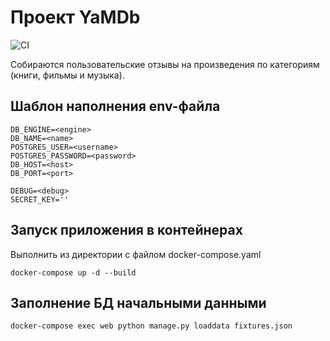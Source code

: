 # Проект YaMDb

![CI](https://github.com/BU-Marina/yamdb_final/actions/workflows/yamdb_workflow.yml/badge.svg?branch=master)

Собираются пользовательские отзывы на произведения по категориям (книги, фильмы и музыка).

## Шаблон наполнения env-файла

    DB_ENGINE=<engine>
    DB_NAME=<name>
    POSTGRES_USER=<username>
    POSTGRES_PASSWORD=<password>
    DB_HOST=<host>
    DB_PORT=<port>

    DEBUG=<debug>
    SECRET_KEY=''

## Запуск приложения в контейнерах

Выполнить из директории с файлом docker-compose.yaml

```
docker-compose up -d --build
```

## Заполнение БД начальными данными

```
docker-compose exec web python manage.py loaddata fixtures.json
```

